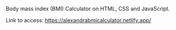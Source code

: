Body mass index (BMI) Calculator on HTML, CSS and JavaScript.

Link to access: https://alexandrabmicalculator.netlify.app/
